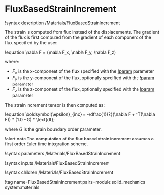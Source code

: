 # FluxBasedStrainIncrement

!syntax description /Materials/FluxBasedStrainIncrement

The strain is computed from flux instead of the displacements. The gradient of the flux is
first computed from the gradient of each component of the flux specified by the user:

!equation
\nabla F = (\nabla F_x, \nabla F_y, \nabla F_z)

where:

- $F_x$ is the x-component of the flux specified with the [!param](/Materials/FluxBasedStrainIncrement/xflux) parameter
- $F_y$ is the y-component of the flux, optionally specified with the [!param](/Materials/FluxBasedStrainIncrement/yflux) parameter
- $F_z$ is the z-component of the flux, optionally specified with the [!param](/Materials/FluxBasedStrainIncrement/zflux) parameter

The strain increment tensor is then computed as:

!equation
\boldsymbol{\epsilon}_{inc} = -\dfrac{1}{2}(\nabla F + ^T(\nabla F)) *  (1.0 - G) * \text{dt};

where $G$ is the grain boundary order parameter.

!alert note
The computation of the flux based strain increment assumes a first order Euler time integration scheme.

!syntax parameters /Materials/FluxBasedStrainIncrement

!syntax inputs /Materials/FluxBasedStrainIncrement

!syntax children /Materials/FluxBasedStrainIncrement

!tag name=FluxBasedStrainIncrement pairs=module:solid_mechanics system:materials
